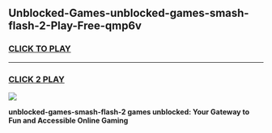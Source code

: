 
## Unblocked-Games-unblocked-games-smash-flash-2-Play-Free-qmp6v
<h3>
<a href="https://premium76.site?title=unblocked-games-smash-flash-2&ref=24M">CLICK TO PLAY</a></h3>
<hr>

<h3>
<a href="https://premium76.site?title=unblocked-games-smash-flash-2&ref=24M">CLICK 2 PLAY</a>
  
</h3>

<a href="https://premium76.site?title=unblocked-games-smash-flash-2&ref=24M"><img src="https://clearcache.store/games.png"></a>


**unblocked-games-smash-flash-2 games unblocked: Your Gateway to Fun and Accessible Online Gaming**
